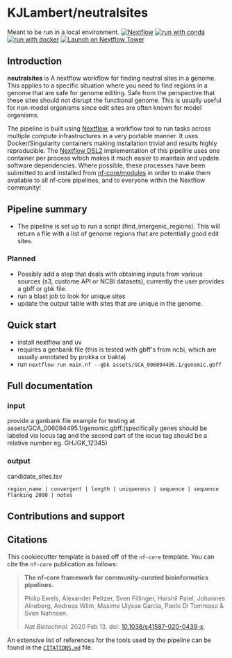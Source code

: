 # KJLambert/neutralsites

Meant to be run in a local environment.
[![Nextflow](https://img.shields.io/badge/nextflow%20DSL2-%E2%89%A522.10.1-23aa62.svg)](https://www.nextflow.io/)
[![run with conda](http://img.shields.io/badge/run%20with-conda-3EB049?labelColor=000000&logo=anaconda)](https://docs.conda.io/en/latest/)
[![run with docker](https://img.shields.io/badge/run%20with-docker-0db7ed?labelColor=000000&logo=docker)](https://www.docker.com/)
[![Launch on Nextflow Tower](https://img.shields.io/badge/Launch%20%F0%9F%9A%80-Nextflow%20Tower-%234256e7)](https://tower.nf/launch?pipeline=https://github.com/KJLambert/neutralsites)

## Introduction

**neutralsites** is A nextflow workflow for finding neutral sites in a genome. This applies to a specific situation where you need to find regions in a genome that are safe for genome editing. Safe from the perspective that these sites should not disrupt the functional genome. This is usually useful for non-model organisms since edit sites are often known for model organisms.

The pipeline is built using [Nextflow](https://www.nextflow.io), a workflow tool to run tasks across multiple compute infrastructures in a very portable manner. It uses Docker/Singularity containers making installation trivial and results highly reproducible. The [Nextflow DSL2](https://www.nextflow.io/docs/latest/dsl2.html) implementation of this pipeline uses one container per process which makes it much easier to maintain and update software dependencies. Where possible, these processes have been submitted to and installed from [nf-core/modules](https://github.com/nf-core/modules) in order to make them available to all nf-core pipelines, and to everyone within the Nextflow community!

<!-- TODO: Add full-sized test dataset and amend the paragraph below if applicable -->

## Pipeline summary
* The pipeline is set up to run a script (find_intergenic_regions). This will return a file with a list of genome regions that are potentially good edit sites.

### Planned
* Possibly add a step that deals with obtaining inputs from various sources (s3, custome API or NCBI datasets), currently the user provides a gbff or gbk file.
* run a blast job to look for unique sites
* update the output table with sites that are unique in the genome.

## Quick start

* install nextflow and uv
* requires a genbank file (this is tested with gbff's from ncbi, which are usually annotated by prokka or bakta)
* run `nextflow run main.nf --gbk assets/GCA_006094495.1/genomic.gbff`

## Full documentation

### input
provide a ganbank file example for testing at assets/GCA_006094495.1/genomic.gbff.(specifically genes should be labeled via locus tag and the second part of the locus tag should be a relative number eg. GHJGK_12345)

### output
candidate_sites.tsv

`region_name | convergent | length | uniqueness | sequence | sequence flanking 2000 | notes`

## Contributions and support

<!-- TODO: Add CONTRIBUTING.MD that is specific to Kyle Lambert -->

## Citations

<!-- TODO: Add bibliography of tools and data used in your pipeline -->

This cookiecutter template is based off of the `nf-core` template. You can cite the `nf-core` publication as follows:

> **The nf-core framework for community-curated bioinformatics pipelines.**
>
> Philip Ewels, Alexander Peltzer, Sven Fillinger, Harshil Patel, Johannes Alneberg, Andreas Wilm, Maxime Ulysse Garcia, Paolo Di Tommaso & Sven Nahnsen.
>
> _Nat Biotechnol._ 2020 Feb 13. doi: [10.1038/s41587-020-0439-x](https://dx.doi.org/10.1038/s41587-020-0439-x).

An extensive list of references for the tools used by the pipeline can be found in the [`CITATIONS.md`](CITATIONS.md) file.
